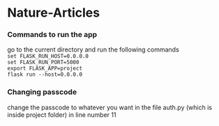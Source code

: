 # Nature-Articles

### Commands to run the app
go to the current directory and run the following commands\
`set FLASK_RUN_HOST=0.0.0.0`\
`set FLASK_RUN_PORT=5000`\
`export FLASK_APP=project`\
`flask run --host=0.0.0.0`

### Changing passcode
change the passcode to whatever you want in the file auth.py (which is inside project folder) in line number 11
